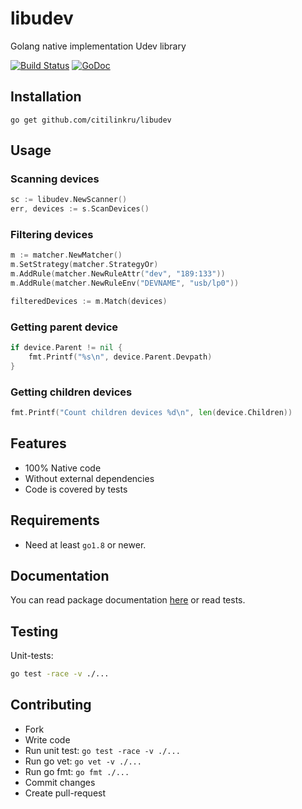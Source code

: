 # libudev
Golang native implementation Udev library

[![Build Status](https://travis-ci.org/citilinkru/libudev.svg?branch=master)](https://travis-ci.org/citilinkru/libudev)&nbsp;[![GoDoc](https://godoc.org/github.com/citilinkru/libudev?status.svg)](https://godoc.org/github.com/citilinkru/libudev)

Installation
------------
    go get github.com/citilinkru/libudev

Usage
-----

### Scanning devices
```go
sc := libudev.NewScanner()
err, devices := s.ScanDevices()
```

### Filtering devices
```go
m := matcher.NewMatcher()
m.SetStrategy(matcher.StrategyOr)
m.AddRule(matcher.NewRuleAttr("dev", "189:133"))
m.AddRule(matcher.NewRuleEnv("DEVNAME", "usb/lp0"))

filteredDevices := m.Match(devices)
```

### Getting parent device
```go
if device.Parent != nil {
    fmt.Printf("%s\n", device.Parent.Devpath)
}
```

### Getting children devices
```go
fmt.Printf("Count children devices %d\n", len(device.Children))
```

Features
--------
* 100% Native code
* Without external dependencies
* Code is covered by tests

Requirements
------------

* Need at least `go1.8` or newer.

Documentation
-------------

You can read package documentation [here](http:godoc.org/github.com/citilinkru/libudev) or read tests.

Testing
-------
Unit-tests:
```bash
go test -race -v ./...
```

Contributing
------------
* Fork
* Write code
* Run unit test: `go test -race -v ./...`
* Run go vet: `go vet -v ./...`
* Run go fmt: `go fmt ./...`
* Commit changes
* Create pull-request
